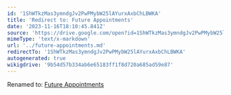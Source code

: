 ```yaml
---
id: '1ShWTkzMas3ymndgJv2PwPMybW25lAYurxAxbChLBWKA'
title: 'Redirect to: Future Appointments'
date: '2023-11-16T18:10:45.841Z'
source: 'https://drive.google.com/open?id=1ShWTkzMas3ymndgJv2PwPMybW25lAYurxAxbChLBWKA'
mimeType: 'text/x-markdown'
url: '../future-appointments.md'
redirectTo: '1ShWTkzMas3ymndgJv2PwPMybW25lAYurxAxbChLBWKA'
autogenerated: true
wikigdrive: '9b54d57b334ab6e65183ff1f8d720a685ad59e87'
---
```

Renamed to: [Future Appointments](../future-appointments.md)
